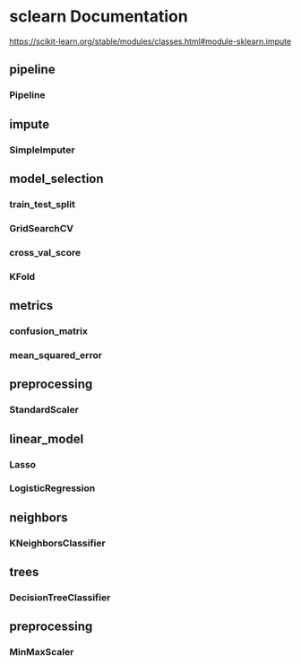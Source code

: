 # sclearn Documentation 

https://scikit-learn.org/stable/modules/classes.html#module-sklearn.impute

## pipeline
### Pipeline

## impute
### SimpleImputer

## model_selection
### train_test_split
### GridSearchCV
### cross_val_score
### KFold

## metrics
### confusion_matrix
### mean_squared_error

## preprocessing
### StandardScaler

## linear_model
### Lasso
### LogisticRegression

## neighbors
### KNeighborsClassifier

## trees
### DecisionTreeClassifier

## preprocessing
### MinMaxScaler
